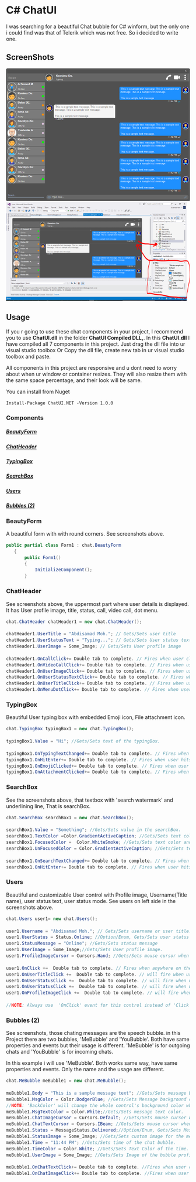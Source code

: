 # C# ChatUI

I was searching for a beautiful Chat bubble for C# winform, but the only one i could find was that of Telerik which was not free. So i decided to write one.

## ScreenShots

![Alt text](https://github.com/AbdisamadMoh/CSharp-ChatUI-Winforms/blob/master/Scr1.PNG?raw=true "")
![Alt text](https://github.com/AbdisamadMoh/CSharp-ChatUI-Winforms/blob/master/Scr2.PNG?raw=true "")


## Usage
If you r going to use these chat components in your project, I recommend you to use <b>ChatUI.dll</b> in the folder <b>ChatUI Compiled DLL,</b>. In this <b>ChatUI.dll</b> I have compiled all 7 components in this project.
Just drag the dll file into ur visual studio toolbox Or Copy the dll file, create new tab in ur visual studio toolbox and paste.

All components in this project are responsive and u dont need to worry about when ur window or container resizes. They will also resize them with the same space percentage, and their look will be same.

You can install from Nuget
```nuget
Install-Package ChatUI.NET -Version 1.0.0
```

### Components
##### <a href="#BeautyForm">BeautyForm</a>
##### <a href="#ChatHeader">ChatHeader</a>
##### <a href="#TypingBox">TypingBox</a>
##### <a href="#SearchBox">SearchBox</a>
##### <a href="#Users">Users</a>
##### <a href="#Bubbles">Bubbles (2)</a>

### <div id="BeautyForm"> BeautyForm</div>
A beautiful form with with round corners. See screenshots above.
 ``` C#
public partial class Form1 : chat.BeautyForm
    {
        public Form1()
        {
            InitializeComponent();
        }
```
### <div id="#ChatHeader">ChatHeader</div>
See screenshots above, the uppermost part where user details is displayed. It has User profile image, title, status, call, video call, dot menu.

 ``` C#
chat.ChatHeader chatHeader1 = new chat.ChatHeader();

chatHeader1.UserTitle = "Abdisamad Moh."; // Gets/Sets user title
chatHeader1.UserStatusText = "Typing..."; // Gets/Sets User status text.
chatHeader1.UserImage = Some_Image; // Gets/Sets User profile image

chatHeader1.OnCallClick+= Double tab to complete. // Fires when user clicks  Call icon
chatHeader1.OnVideoCallClick+= Double tab to complete. // Fires when user clicks Video Call icon
chatHeader1.OnUserImageClick+= Double tab to complete. // Fires when user clicks  Profile Image
chatHeader1.OnUserStatusTextClick+= Double tab to complete. // Fires when user clicks User status Text
chatHeader1.OnUserTitleClick+= Double tab to complete. // Fires when user clicks User Title Text
chatHeader1.OnMenuDotClick+= Double tab to complete. // Fires when user clicks Dot menu

```

### <div id="#TypingBox">TypingBox</div>
Beautiful User typing box with embedded Emoji icon, File attachment icon.

 ``` C#
 chat.TypingBox typingBox1 = new chat.TypingBox();

typingBox1.Value = "Hi"; //Gets/Sets text of the typingBox.

typingBox1.OnTypingTextChanged+= Double tab to complete. // Fires when user writes something into the typingBox. This fires per character.
typingBox1.OnHitEnter+= Double tab to complete. // Fires when user hits ENTER key while the typingBox is focused. This fires before newline is created in the typingBox. SHIFT+ENTER will also create newline without firing this event.
typingBox1.OnEmojiClicked+= Double tab to complete. // Fires when user clicks Emoji icon in the typingBox.
typingBox1.OnAttachmentClicked+= Double tab to complete. // Fires when user clicks File attachment icon in the typingBox.

```

### <div id="#SearchBox">SearchBox</div>
See the screenshots above, that textbox with 'search watermark' and underlining line, That is  searchBox.

 ``` C#
chat.SearchBox searchBox1 = new chat.SearchBox();

searchBox1.Value = "Something"; //Gets/Sets value in the searchBox.
searchBox1.TextColor =Color.GradientActiveCaption; //Gets/Sets text color and the bottom line color of the searchBox.
searchBox1.FocusedColor =  Color.WhiteSmoke; //Gets/Sets text color and the bottom line color of the searchBox when it is focused.
searchBox1.UnFocusedColor = Color.GradientActiveCaption; //Gets/Sets text color and the bottom line color of the searchBox when it is not focused.

searchBox1.OnSearchTextChanged+= Double tab to complete. // Fires when user writes something into the typingBox. This fires per character.
searchBox1.OnHitEnter+= Double tab to complete. // Fires when user hits ENTER key while the searchBox is focused. 

```

### <div id="#Users">Users</div>
Beautiful and customizable User control with Profile image, Username(Title name), user status text, user status mode.
See users on left side in the screenshots above.
 ``` C#
chat.Users user1= new chat.Users();

user1.Username = "Abdisamad Moh."; // Gets/Sets username or user title.
user1.UserStatus = Status.Online; //Option/Enum, Gets/Sets user status mode. Online, Away, Offline. U can add more if u want.
user1.StatusMessage = "Online"; //Gets/Sets status message
user1.UserImage = Some_Image;//Gets/Sets User profile image.
user1.ProfileImageCursor = Cursors.Hand; //Gets/Sets mouse cursor when user hovers mouse pointer over userImage.

user1.OnClick +=  Double tab to complete. // Fires when anywhere on the user is clicked Including Username, statusText and StatusMode. However they will be excluded if u give them their own event.
user1.OnUserTitleClick +=  Double tab to complete. // will fire when user clicks Username/Title. In this case, user1.OnClick will not be fired when user clicks on Username/Title.
user1.OnUserStatusClick +=  Double tab to complete. // will fire when user clicks user status text. In this case, user1.OnClick will not be fired when user clicks on user status text..
user1.OnUserStatusClick +=  Double tab to complete. // will fire when user clicks user status mode icon. In this case, user1.OnClick will not be fired when user clicks on user status mode icon.
user1.OnProfileImageClick +=  Double tab to complete. // will fire when user clicks user profile image. In this case, user1.OnClick will not be fired when user clicks on user profile image.

//NOTE: Always use  'OnClick' event for this control instead of 'Click' event. 'OnClick' will take care of all other sub events. Double clicking this control on design time will generate 'Click' event instead of 'OnClick' event which is not recommended. In your Properties explorer find 'OnClick' event and double click to generate 'OnClick' event.

```

### <div id="#Bubbles">Bubbles (2)</div>
See screenshots, those chating messages are the speech bubble. in this Project there are two bubbles, 'MeBubble' and 'YouBubble'. Both have same properties and events but their usage is different. 'MeBubble' is for outgoing chats and 'YouBubble' is for incoming chats.

In this example i will use 'MeBubble'. Both works same way, have same properties and events. Only the name and the usage are different.

 ``` C#
chat.MeBubble meBubble1 = new chat.MeBubble();

meBubble1.Body = "This is a sample message text"; //Gets/Sets message body.
meBubble1.MsgColor = Color.DodgerBlue; //Gets/Sets Message background color. 
//NOTE: 'BackColor' will change the whole control's background color while 'MsgColor' will only change the message Body part.
meBubble1.MsgTextColor = Color.White;//Gets/Sets message text color.
meBubble1.ChatImageCursor = Cursors.Default; //Gets/Sets mouse cursor when it hovers over Bubble profile image.
meBubble1.ChatTextCursor = Cursors.IBeam; //Gets/Sets mouse cursor when it hovers over chat body.
meBubble1.Status = MessageStatus.Delivered;//Option/Enum, Gets/Sets Message status. This is the tick option. Options:  Sending, Sent, Delivered, Read,  Error,  None, Custom. where None will hide the tick option and Custom will give u option to put what u want.
meBubble1.StatusImage = Some_Image; //Gets/Sets custom image for the message status option, that is the tick option.
meBubble1.Time = "11:44 PM"; //Gets/Sets time of the chat bubble.
meBubble1.TimeColor = Color.White; //Gets/Sets Text Color of the time.
meBubble1.UserImage = Some_Image; //Gets/Sets Image of the bubble profile image.

meBubble1.OnChatTextClick+= Double tab to complete. //Fires when user clicks message body part.
meBubble1.OnChatImageClick+= Double tab to complete. //Fires when user clicks the Profile picture of the bubble..


```









